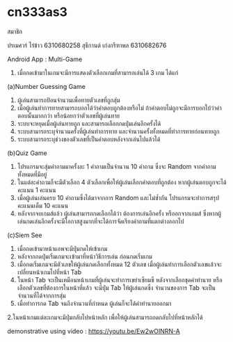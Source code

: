 # cn333as3

สมาชิก

ปรเมศวร์ ไร่ข้าว 6310680258
สุธีกานต์ เก่งกรีฑาพล 6310682676

Android App : Multi-Game

1. เมื่อกดเข้ามาในเกมจะมีการแสดงตัวเลือกเกมที่สามารถเล่นได้ 3 เกม ได้แก่

(a)Number Guessing Game
  1. ผู้เล่นสามารถป้อนจำนวนเพื่อทายตัวเลขที่ถูกสุ่ม
  2. เมื่อผู้เล่นทำการทายสามารถบอกได้ว่าคำตอบถูกต้องหรือไม่ ถ้าคำตอบไม่ถูกจะมีการบอกใบ้ว่าคำตอบนั้นมากกว่า หรือน้อยกว่าตัวเลขที่ผู้เล่นทาย
  3. ระบบจะหยุดเมื่อผู้เล่นทายถูก และสามารถเลือกกดปุ่มเล่นอีกครั้งได้
  4. ระบบสามารถระบุจำนวนครั้งที่ผู้เล่นทำการทาย และจำนวนครั้งทั้งหมดที่ทำการทายก่อนทายถูก
  5. ระบบสามารถระบุช่วงของตัวเลขที่เป็นคำตอบหลังจากเล่นไปแล้วได้
    
(b)Quiz Game
  1. โปรแกรมจะสุ่มคำถามมาครั้งละ 1 คำถามเป็นจำนวน 10 คำถาม ซึ่งจะ Random จากคำถามทั้งหมดที่มีอยู่
  2. ในแต่ละคำถามก็จะมีตัวเลือก 4 ตัวเลือกเพื่อให้ผู้เล่นเลือกคำตอบที่ถูกต้อง หากผู้เล่นตอบถูกจะได้คะแนน 1 คะแนน
  3. เมื่อผู้เล่นเล่นครบ 10 คำถามซึ่งได้มาจากการ Random และไม่ซ้ำกัน โปรแกรมจะทำการสรุปคะแนนเต็ม 10 คะแนน
  4. หลังจากจบเกมส์แล้ว ผู้เล่นสามารถกดเลือกได้ว่า ต้องการเล่นอีกครั้ง หรืออกจากเกมส์ ซึ่งหากผู้เล่นกดเล่นอีกครั้งจะมีโอกาสสูงมากที่จะได้การจัดเรียงคำถามที่แตกต่างออกไป
    
(c)Siem See
  1. เมื่อกดเข้ามาหน้าแอพจะมีปุ่มกดให้เข้าเกม
  2. หลังจากกดปุ่มเริ่มเกมจะเข้ามาที่หน้าวิธีการเล่น ก่อนกดเริ่มเกม
  3. เมื่อกดเริ่มเกมจะมีตัวเลขให้ผู้เล่นกดเลือกทั้งหมด 12 ตัวเลข เมื่อผู้เล่นทำการเลือกตัวเลขแล้วจะเปลี่ยนหน้าเกมไปที่หน้า Tab
  4. ในหน้า Tab จะเป็นเหมือนหน้าเกมที่ผู้เล่นจะทำการเขย่าเซียมซี หลังจากเลือกชุดคำทำนาย หรือเลือกตัวเลขที่ต้องการในหน้าที่แล้ว จะมีปุ่ม Tab ให้ผู้เล่นกดซึ่ง
    จำนวนของการ Tab จะเป็นจำนวนที่ได้จากการสุ่ม 
  5. เมื่อทำการกด Tab จนถึงจำนวนที่กำหนด ผู้เล่นก็จะได้คำทำนายออกมา
    
2.ในหน้าเกมแต่ละเกมจะมีปุ่มกลับไปหน้าหลัก เพื่อให้ผู้เล่นสามารถกดกลับไปที่หน้าหลักได้ 

demonstrative using video : https://youtu.be/Ew2wOINRN-A
